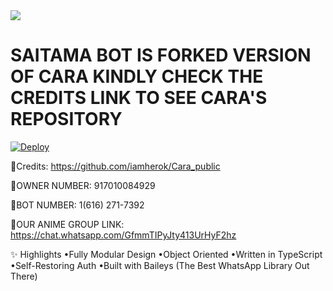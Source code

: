 <img src='https://coolwallpapers.me/th700/2883048-saitama-one-punch-man-anime___anime-wallpapers.jpg'/>

# SAITAMA BOT IS FORKED VERSION OF CARA KINDLY CHECK THE CREDITS LINK TO SEE CARA'S REPOSITORY

[![Deploy](https://www.herokucdn.com/deploy/button.png)](https://heroku.com/deploy)


🌆Credits: https://github.com/iamherok/Cara_public


🌆OWNER NUMBER: 917010084929


🌆BOT NUMBER: 1(616) 271-7392


🌆OUR ANIME GROUP LINK: https://chat.whatsapp.com/GfmmTIPyJty413UrHyF2hz

✨ Highlights
•Fully Modular Design
•Object Oriented
•Written in TypeScript
•Self-Restoring Auth
•Built with Baileys (The Best WhatsApp Library Out There)
